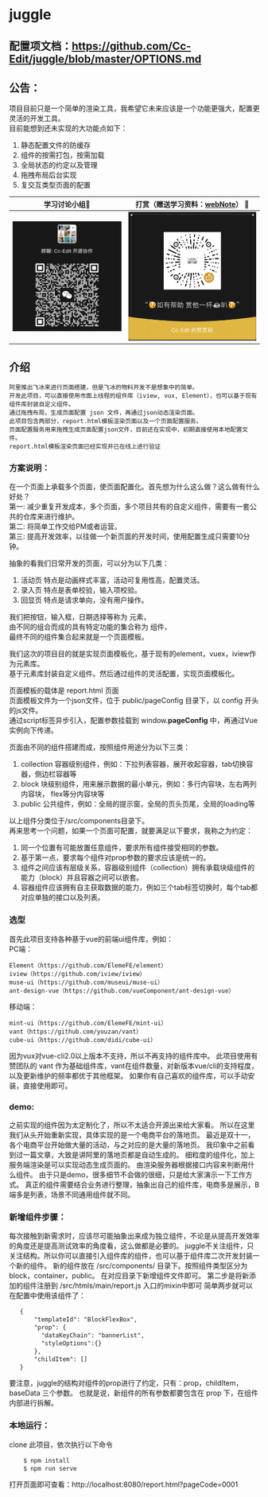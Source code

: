 # juggle

## 配置项文档：https://github.com/Cc-Edit/juggle/blob/master/OPTIONS.md 

## 公告：   
项目目前只是一个简单的渲染工具，我希望它未来应该是一个功能更强大，配置更灵活的开发工具。    
目前能想到还未实现的大功能点如下：     
1. 静态配置文件的防缓存
2. 组件的按需打包，按需加载
3. 全局状态的约定以及管理
4. 拖拽布局后台实现
5. 复交互类型页面的配置

|                                      学习讨论小组🍻                                      |   打赏（赠送学习资料：[webNote](https://github.com/Cc-Edit/webNote)） :confetti_ball:    | 
|:----------------------------------------------------------------------------------:|:---------------------------------------------------------------------:| 
| ![wechat.png](https://github.com/Cc-Edit/Cc-Edit/blob/main/public/WeChatGroup.png) |     ![img.png](https://github.com/Cc-Edit/Cc-Edit/blob/main/public/img.png)  |


## 介绍
    阿里推出飞冰来进行页面搭建，但是飞冰的物料开发不是想象中的简单。   
    开发此项目，可以直接使用市面上线程的组件库（iview, vux, Element），也可以基于现有组件库封装自定义组件。  
    通过拖拽布局，生成页面配置 json 文件，再通过json动态渲染页面。  
    此项目包含两部分，report.html模板渲染页面以及一个页面配置服务。  
    页面配置服务用来拖拽生成页面配置json文件，目前还在实现中，初期直接使用本地配置文件。   
    report.html模板渲染页面已经实现并已在线上进行验证   

### 方案说明：
在一个页面上承载多个页面，使页面配置化。首先想为什么这么做？这么做有什么好处？     
第一: 减少重复开发成本，多个页面，多个项目共有的自定义组件，需要有一套公共的仓库来进行维护。    
第二: 将简单工作交给PM或者运营。    
第三: 提高开发效率，以往做一个新页面的开发时间，使用配置生成只需要10分钟。     

抽象的看我们日常开发的页面，可以分为以下几类：  
1. 活动页  特点是动画样式丰富，活动可复用性高，配置灵活。  
2. 录入页  特点是表单校验，输入项校验。  
3. 回显页  特点是请求单向，没有用户操作。  

我们把按钮，输入框，日期选择等称为 元素，   
由不同的组合而成的具有特定功能的集合称为  组件，    
最终不同的组件集合起来就是一个页面模板。    

我们这次的项目目的就是实现页面模板化，基于现有的element，vuex，iview作为元素库。  
基于元素库封装自定义组件。然后通过组件的灵活配置，实现页面模板化。   
 
页面模板的载体是 report.html 页面   
页面模板文件为一个json文件，位于 public/pageConfig 目录下，以 config 开头的js文件。  
通过script标签异步引入，配置参数挂载到 window.__pageConfig__ 中，再通过Vue实例向下传递。  

页面由不同的组件搭建而成，按照组件用途分为以下三类：  
1. collection  容器级别组件，例如：下拉列表容器，展开收起容器，tab切换容器，侧边栏容器等  
2. block  块级别组件，用来展示数据的最小单元，例如：多行内容块，左右两列内容块， flex等分内容块等  
3. public  公共组件，例如：全局的提示窗，全局的页头页尾，全局的loading等  

以上组件分类位于/src/components目录下。  
再来思考一个问题，如果一个页面可配置，就要满足以下要求，我称之为约定：  
1. 同一个位置有可能放置任意组件，要求所有组件接受相同的参数。  
2. 基于第一点，要求每个组件对prop参数的要求应该是统一的。  
3. 组件之间应该有层级关系，容器级别组件（collection）拥有承载块级组件的能力（block）并且容器之间可以嵌套。  
4. 容器组件应该拥有自主获取数据的能力，例如三个tab标签切换时，每个tab都对应单独的接口以及列表。  


### 选型
首先此项目支持各种基于vue的前端ui组件库，例如：  
PC端：

    Element（https://github.com/ElemeFE/element）
    iview（https://github.com/iview/iview）
    muse-ui（https://github.com/museui/muse-ui）
    ant-design-vue（https://github.com/vueComponent/ant-design-vue）
    
移动端：

    mint-ui（https://github.com/ElemeFE/mint-ui）
    vant（https://github.com/youzan/vant）
    cube-ui（https://github.com/didi/cube-ui）
    
因为vux对vue-cli2.0以上版本不支持，所以不再支持的组件库中。 
此项目使用有赞团队的 vant 作为基础组件库，vant在组件数量，对新版本vue/cli的支持程度，以及更新维护的频率都优于其他框架。
如果你有自己喜欢的组件库，可以手动安装，直接使用即可。


### demo:
之前实现的组件因为太定制化了，所以不太适合开源出来给大家看。
所以在这里我们从头开始重新实现，具体实现的是一个电商平台的落地页。
最近是双十一，各个电商平台开始做大量的活动，与之对应的是大量的落地页。
我印象中之前看到过一篇文章，大致是讲阿里的落地页都是自动生成的。
细粒度的组件化，加上服务端渲染是可以实现动态生成页面的。
由渲染服务器根据接口内容来判断用什么组件。
由于只是demo，很多细节不会做的很细，只是给大家演示一下工作方式。
真正的组件需要结合业务进行整理，抽象出自己的组件库，电商多是展示，B端多是列表，场景不同通用组件就不同。


### 新增组件步骤：
每次接触到新需求时，应该尽可能抽象出来成为独立组件，不论是从提高开发效率的角度还是提高测试效率的角度看，这么做都是必要的。
juggle不关注组件，只关注结构。所以你可以直接引入组件库的组件，也可以基于组件库二次开发封装一个新的组件。
新的组件放在 /src/components/ 目录下。按照组件类型区分为block，container，public。
在对应目录下新增组件文件即可。
第二步是将新添加的组件注册到 /src/htmls/main/report.js 入口的mixin中即可
简单两步就可以在配置中使用该组件了：
```
   {
       "templateId": "BlockFlexBox",
       "prop": {
         "dataKeyChain": "bannerList",
         "styleOptions":{}
       },
       "childItem": []
   }

```

要注意，juggle的结构对组件的prop进行了约定，只有：prop，childItem，baseData 三个参数。
也就是说，新组件的所有参数都要包含在 prop 下，在组件内部进行拆解。


### 本地运行：
clone 此项目，依次执行以下命令
```
	$ npm install 
	$ npm run serve
```
打开页面即可查看：http://localhost:8080/report.html?pageCode=0001

